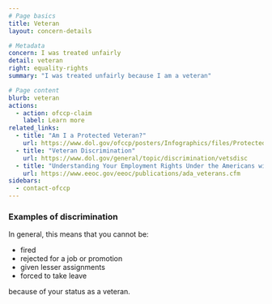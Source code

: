 ```yaml
---
# Page basics
title: Veteran
layout: concern-details

# Metadata
concern: I was treated unfairly
detail: veteran
right: equality-rights
summary: "I was treated unfairly because I am a veteran"

# Page content
blurb: veteran
actions:
  - action: ofccp-claim
    label: Learn more
related_links:
  - title: "Am I a Protected Veteran?"
    url: https://www.dol.gov/ofccp/posters/Infographics/files/ProtectedVet-2016-11x17_ENGESQA508c.pdf
  - title: "Veteran Discrimination"
    url: https://www.dol.gov/general/topic/discrimination/vetsdisc
  - title: "Understanding Your Employment Rights Under the Americans with Disabilities Act: A Guide for Veterans"
    url: https://www.eeoc.gov/eeoc/publications/ada_veterans.cfm
sidebars:
  - contact-ofccp
---
```


### Examples of discrimination

In general, this means that you cannot be:

- fired
- rejected for a job or promotion
- given lesser assignments
- forced to take leave

because of your status as a veteran.
